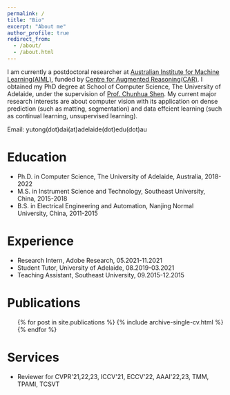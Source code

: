 ```yaml
---
permalink: /
title: "Bio"
excerpt: "About me"
author_profile: true
redirect_from: 
  - /about/
  - /about.html
---
```

I am currently a postdoctoral researcher at [Australian Institute for Machine Learning(AIML)](https://www.adelaide.edu.au/aiml/), funded by [Centre for Augmented Reasoning(CAR)](https://www.adelaide.edu.au/aiml/car). I obtained my PhD degree at School of Computer Science, The University of Adelaide, under the supervision of [Prof. Chunhua Shen](https://cshen.github.io/). My current major research interests are about computer vision with its application on dense prediction (such as matting, segmentation) and data effcient learning (such as continual learning, unsupervised learning).

Email: yutong(dot)dai(at)adelaide(dot)edu(dot)au

Education
======
* Ph.D. in Computer Science, The University of Adelaide, Australia, 2018-2022
* M.S. in Instrument Science and Technology, Southeast University, China, 2015-2018
* B.S. in Electrical Engineering and Automation, Nanjing Normal University, China, 2011-2015

Experience
======
* Research Intern, Adobe Research, 05.2021-11.2021
* Student Tutor, University of Adelaide, 08.2019-03.2021
* Teaching Assistant, Southeast University, 09.2015-12.2015


Publications
======
  <ul>{% for post in site.publications %}
    {% include archive-single-cv.html %}
  {% endfor %}</ul>
  
  
Services
======
* Reviewer for CVPR'21,22,23, ICCV'21, ECCV'22, AAAI'22,23, TMM, TPAMI, TCSVT

